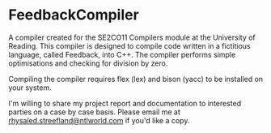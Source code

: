 # FeedbackCompiler

A compiler created for the SE2CO11 Compilers module at the University of Reading. This compiler is designed to compile code written in a fictitious language, called Feedback, into C++. The compiler performs simple optimisations and checking for division by zero.

Compiling the compiler requires flex (lex) and bison (yacc) to be installed on your system.

I'm willing to share my project report and documentation to interested parties on a case by case basis. Please email me at rhysaled.streefland@ntlworld.com if you'd like a copy.